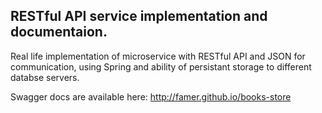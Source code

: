 ## RESTful API service implementation and documentaion.

Real life implementation of microservice with RESTful API and JSON for communication, using Spring and ability of persistant storage to different databse servers.  

Swagger docs are available here: <http://famer.github.io/books-store>
